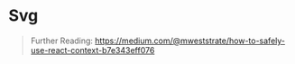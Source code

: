# Svg

 > Further Reading: https://medium.com/@mweststrate/how-to-safely-use-react-context-b7e343eff076

